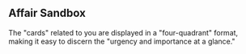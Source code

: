 ## Affair Sandbox
The "cards" related to you are displayed in a "four-quadrant" format, making it easy to discern the "urgency and importance at a glance."
